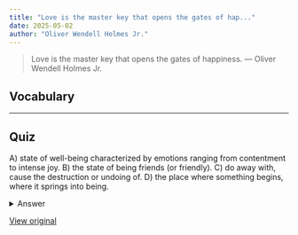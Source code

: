 ```yaml
---
title: "Love is the master key that opens the gates of hap..."
date: 2025-05-02
author: "Oliver Wendell Holmes Jr."
---
```


> Love is the master key that opens the gates of happiness.
> — Oliver Wendell Holmes Jr.

## Vocabulary
****  


## Quiz
A) state of well-being characterized by emotions ranging from contentment to intense joy.
B) the state of being friends (or friendly).
C) do away with, cause the destruction or undoing of.
D) the place where something begins, where it springs into being.

<details>
<summary>Answer</summary>
A) state of well-being characterized by emotions ranging from contentment to intense joy.
</details>

[View original](https://t.me/c/2696929880/130)
